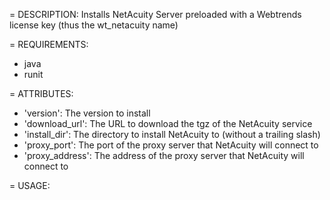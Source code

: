 = DESCRIPTION:
Installs NetAcuity Server preloaded with a Webtrends license key (thus the wt_netacuity name)

= REQUIREMENTS:
* java
* runit

= ATTRIBUTES:
* 'version': The version to install
* 'download_url': The URL to download the tgz of the NetAcuity service
* 'install_dir': The directory to install NetAcuity to (without a trailing slash)
* 'proxy_port': The port of the proxy server that NetAcuity will connect to 
* 'proxy_address': The address of the proxy server that NetAcuity will connect to

= USAGE: